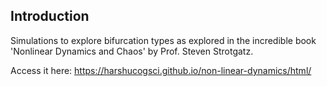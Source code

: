 ## Introduction

Simulations to explore bifurcation types as explored in the incredible book 'Nonlinear Dynamics and Chaos' by Prof. Steven Strotgatz.

Access it here: https://harshucogsci.github.io/non-linear-dynamics/html/
